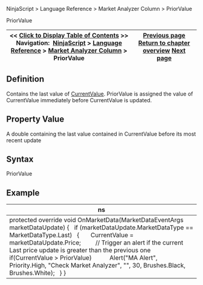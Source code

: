 ﻿
NinjaScript \> Language Reference \> Market Analyzer Column \> PriorValue

PriorValue

| \<\< [Click to Display Table of Contents](priorvalue.md) \>\> **Navigation:**     [NinjaScript](ninjascript-1.md) \> [Language Reference](language_reference_wip-1.md) \> [Market Analyzer Column](market_analyzer_column-1.md) \> PriorValue | [Previous page](onrender2-1.md) [Return to chapter overview](market_analyzer_column-1.md) [Next page](optimization_fitness-1.md) |
| --- | --- |
## Definition
Contains the last value of [CurrentValue](currentvalue-1.md). PriorValue is assigned the value of CurrentValue immediately before CurrentValue is updated.
 
## Property Value
A double containing the last value contained in CurrentValue before its most recent update
 
## Syntax
PriorValue
 
## 
## Example

| ns |
| --- |
| protected override void OnMarketData(MarketDataEventArgs marketDataUpdate) {    if (marketDataUpdate.MarketDataType \=\= MarketDataType.Last)    {        CurrentValue \= marketDataUpdate.Price;          // Trigger an alert if the current Last price update is greater than the previous one        if(CurrentValue \> PriorValue)            Alert("MA Alert", Priority.High, "Check Market Analyzer", "", 30, Brushes.Black, Brushes.White);    } } |
